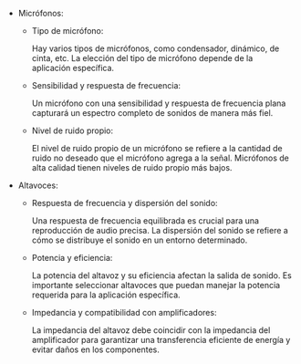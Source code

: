 * Micrófonos:

  - Tipo de micrófono:

    Hay varios tipos de micrófonos, como condensador, dinámico, de cinta, etc. La elección del tipo de micrófono depende de la aplicación específica. 

  - Sensibilidad y respuesta de frecuencia:

    Un micrófono con una sensibilidad y respuesta de frecuencia plana capturará un espectro completo de sonidos de manera más fiel.

  - Nivel de ruido propio:

    El nivel de ruido propio de un micrófono se refiere a la cantidad de ruido no deseado que el micrófono agrega a la señal. Micrófonos de alta calidad tienen niveles de ruido propio más bajos.

* Altavoces:

  - Respuesta de frecuencia y dispersión del sonido:

    Una respuesta de frecuencia equilibrada es crucial para una reproducción de audio precisa. La dispersión del sonido se refiere a cómo se distribuye el sonido en un entorno           determinado.

  - Potencia y eficiencia:

    La potencia del altavoz y su eficiencia afectan la salida de sonido. Es importante seleccionar altavoces que puedan manejar la potencia requerida para la aplicación                 específica.

  - Impedancia y compatibilidad con amplificadores:

    La impedancia del altavoz debe coincidir con la impedancia del amplificador para garantizar una transferencia eficiente de energía y evitar daños en los componentes.
